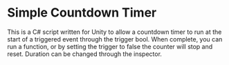 # Simple Countdown Timer
This is a C# script written for Unity to allow a countdown timer to run at the start of a triggered event through the trigger bool. When complete, you can run a function, or by setting the trigger to false the counter will stop and reset. Duration can be changed through the inspector.
